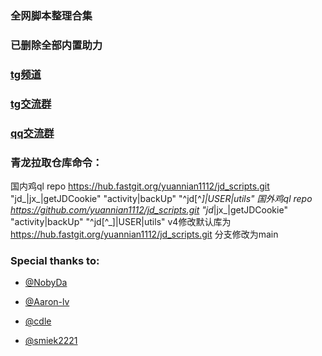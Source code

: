 ### 全网脚本整理合集
### 已删除全部内置助力

### [tg频道](https://t.me/yuannian1111)

### [tg交流群](https://t.me/yuannian1112)

### [qq交流群](https://jq.qq.com/?_wv=1027&k=PoJc3Nia)

### 青龙拉取仓库命令：
国内鸡ql repo  https://hub.fastgit.org/yuannian1112/jd_scripts.git  "jd_|jx_|getJDCookie" "activity|backUp" "^jd[^_]|USER|utils"
国外鸡ql repo  https://github.com/yuannian1112/jd_scripts.git  "jd_|jx_|getJDCookie" "activity|backUp" "^jd[^_]|USER|utils"
v4修改默认库为 https://hub.fastgit.org/yuannian1112/jd_scripts.git 
分支修改为main

### Special thanks to:


* [@NobyDa](https://github.com/NobyDa)

* [@Aaron-lv](https://github.com/Aaron-lv)

* [@cdle](https://github.com/cdle)

* [@smiek2221](https://github.com/smiek2221)
